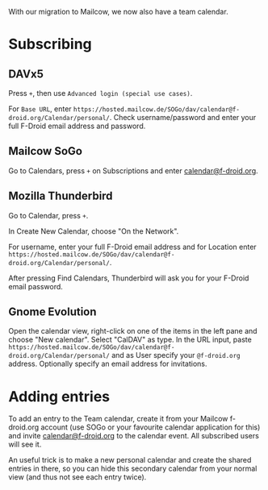 With our migration to Mailcow, we now also have a team calendar.

# Subscribing
## DAVx5
Press `+`, then use `Advanced login (special use cases)`.

For `Base URL`, enter `https://hosted.mailcow.de/SOGo/dav/calendar@f-droid.org/Calendar/personal/`. Check username/password and enter your full F-Droid email address and password.

## Mailcow SoGo
Go to Calendars, press `+` on Subscriptions and enter calendar@f-droid.org.

## Mozilla Thunderbird
Go to Calendar, press `+`.

In Create New Calendar, choose "On the Network".

For username, enter your full F-Droid email address and for Location enter `https://hosted.mailcow.de/SOGo/dav/calendar@f-droid.org/Calendar/personal/`.

After pressing Find Calendars, Thunderbird will ask you for your F-Droid email password.

## Gnome Evolution
Open the calendar view, right-click on one of the items in the left pane and choose "New calendar". Select "CalDAV" as type. In the URL input, paste `https://hosted.mailcow.de/SOGo/dav/calendar@f-droid.org/Calendar/personal/` and as User specify your `@f-droid.org` address. Optionally specify an email address for invitations.

# Adding entries
To add an entry to the Team calendar, create it from your Mailcow f-droid.org account (use SOGo or your favourite calendar application for this) and invite calendar@f-droid.org to the calendar event. All subscribed users will see it.

An useful trick is to make a new personal calendar and create the shared entries in there, so you can hide this secondary calendar from your normal view (and thus not see each entry twice).